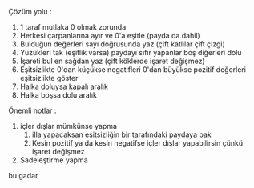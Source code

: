 
Çözüm yolu :

1. 1 taraf mutlaka 0 olmak zorunda
2. Herkesi çarpanlarına ayır ve $0$'a eşitle (payda da dahil)
3. Bulduğun değerleri sayı doğrusunda yaz (çift katlılar çift çizgi)
4. Yüzükleri tak (eşitlik varsa)
		paydayı sıfır yapanlar boş
		diğerleri dolu
5. İşareti bul en sağdan yaz (çift köklerde işaret değişmez)
6. Eşitsizlikte 
		$0$'dan küçükse negatifleri
		$0$'dan büyükse pozitif değerleri eşitsizlikte göster
7. Halka doluysa kapalı aralık 
8. Halka boşsa dolu aralık

Önemli notlar :

1. içler dışlar mümkünse yapma 
	1. illa yapacaksan eşitsizliğin bir tarafındaki paydaya bak 
	2. Kesin pozitif ya da kesin negatifse içler dışlar yapabilirsin çünkü işaret değişmez
2. Sadeleştirme yapma

bu gadar
